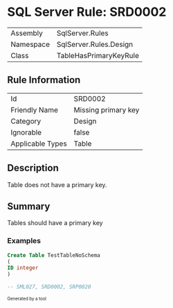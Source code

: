 ﻿# SQL Server Rule: SRD0002
  
|    |    |
|----|----|
| Assembly | SqlServer.Rules |
| Namespace | SqlServer.Rules.Design |
| Class | TableHasPrimaryKeyRule |
  
## Rule Information
  
|    |    |
|----|----|
| Id | SRD0002 |
| Friendly Name | Missing primary key |
| Category | Design |
| Ignorable | false |
| Applicable Types | Table  |
  
## Description
  
Table does not have a primary key.
  
## Summary
  
Tables should have a primary key
  
### Examples
  
```sql
Create Table TestTableNoSchema
(
ID integer
)

-- SML027, SRD0002, SRP0020
```
  
<sub><sup>Generated by a tool</sup></sub>
